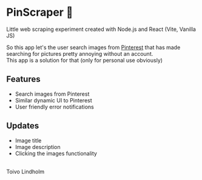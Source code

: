 # PinScraper 📌
Little web scraping experiment created with Node.js and React (Vite, Vanilla JS)

So this app let's the user search images from [Pinterest](https://fi.pinterest.com/) that has made searching for pictures pretty annoying without an account. <br> This app is a solution for that (only for personal use obviously)

## Features
- Search images from Pinterest
- Similar dynamic UI to Pinterest
- User friendly error notifications

## Updates
- Image title
- Image description
- Clicking the images functionality

<br>
Toivo Lindholm
